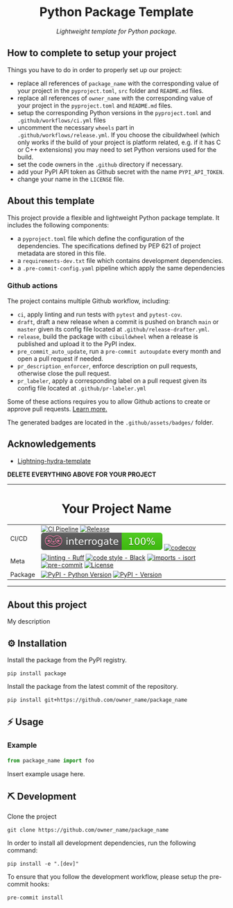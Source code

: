 <div align="center">

# Python Package Template

_Lightweight template for Python package._

</div>

## How to complete to setup your project

Things you have to do in order to properly set up our project:

- replace all references of `package_name` with the corresponding value of your project in the `pyproject.toml`, `src` folder and `README.md` files.
- replace all references of `owner_name` with the corresponding value of your project in the `pyproject.toml` and `README.md` files.
- setup the corresponding Python versions in the `pyproject.toml` and `.github/workflows/ci.yml` files
- uncomment the necessary `wheels` part in `.github/workflows/release.yml`. If you choose the cibuildwheel (which only works if the build of your project is platform related, e.g. if it has C or C++ extensions) you may need to set Python versions used for the build.
- set the code owners in the `.github` directory if necessary.
- add your PyPI API token as Github secret with the name `PYPI_API_TOKEN`.
- change your name in the `LICENSE` file.

## About this template

This project provide a flexible and lightweight Python package template. It includes the following components:

- a `pyproject.toml` file which define the configuration of the dependencies. The specifications defined by PEP 621 of project metadata are stored in this file.
- a `requirements-dev.txt` file which contains development dependencies.
- a `.pre-commit-config.yaml` pipeline which apply the same dependencies

### Github actions

The project contains multiple Github workflow, including:

- `ci`, apply linting and run tests with `pytest` and `pytest-cov`.
- `draft`, draft a new release when a commit is pushed on branch `main` or `master` given its config file located at `.github/release-drafter.yml`.
- `release`, build the package with `cibuildwheel` when a release is published and upload it to the PyPI index.
- `pre_commit_auto_update`, run a `pre-commit autoupdate` every month and open a pull request if needed.
- `pr_description_enforcer`, enforce description on pull requests, otherwise close the pull request.
- `pr_labeler`, apply a corresponding label on a pull request given its config file located at `.github/pr-labeler.yml`

Some of these actions requires you to allow Github actions to create or approve pull requests. [Learn more.](https://docs.github.com/en/repositories/managing-your-repositorys-settings-and-features/enabling-features-for-your-repository/managing-github-actions-settings-for-a-repository#preventing-github-actions-from-creating-or-approving-pull-requests)

The generated badges are located in the `.github/assets/badges/` folder.

## Acknowledgements

- [Lightning-hydra-template](https://github.com/ashleve/lightning-hydra-template)

**DELETE EVERYTHING ABOVE FOR YOUR PROJECT**

______________________________________________________________________

<div align="center">

# Your Project Name

|         |                                                                                                                                                                                                                                                                                                                                                                                                                                                                                                                                                                                                                                                                           |
| ------- | ------------------------------------------------------------------------------------------------------------------------------------------------------------------------------------------------------------------------------------------------------------------------------------------------------------------------------------------------------------------------------------------------------------------------------------------------------------------------------------------------------------------------------------------------------------------------------------------------------------------------------------------------------------------------- |
| CI/CD   | [![CI Pipeline](https://github.com/owner_name/package_name/actions/workflows/ci.yml/badge.svg)](https://github.com/owner_name/package_name/actions/workflows/ci.yml) [![Release](https://github.com/owner_name/package_name/actions/workflows/release.yml/badge.svg)](https://github.com/owner_name/package_name/actions/workflows/release.yml) [![interrogate](.github/assets/badges/interrogate_badge.svg)](https://interrogate.readthedocs.io/en/latest/) [![codecov](https://codecov.io/gh/owner_name/package_name/branch/main/graph/badge.svg)](https://codecov.io/gh/owner_name/package_name)                                                                       |
| Meta    | [![linting - Ruff](https://img.shields.io/endpoint?url=https://raw.githubusercontent.com/charliermarsh/ruff/main/assets/badge/v2.json)](https://github.com/astral-sh/ruff) [![code style - Black](https://img.shields.io/badge/code%20style-black-000000.svg)](https://github.com/psf/black) [![imports - isort](https://img.shields.io/badge/imports-isort-ef8336.svg)](https://github.com/pycqa/isort) [![pre-commit](https://img.shields.io/badge/pre--commit-enabled-brightgreen?logo=pre-commit)](https://github.com/pre-commit/pre-commit) [![License](https://img.shields.io/github/license/owner_name/package_name?color=blueviolet)](https://spdx.org/licenses/) |
| Package | [![PyPI - Python Version](https://img.shields.io/pypi/pyversions/package_name.svg?logo=python&label=Python&logoColor=gold)](https://pypi.org/project/package_name/) [![PyPI - Version](https://img.shields.io/pypi/v/package_name.svg?logo=pypi&label=PyPI&logoColor=gold)](https://pypi.org/project/package_name/)                                                                                                                                                                                                                                                                                                                                                       |

</div>

______________________________________________________________________

## About this project

My description

## ️️⚙️ Installation

Install the package from the PyPI registry.

```shell
pip install package
```

Install the package from the latest commit of the repository.

```shell
pip install git+https://github.com/owner_name/package_name
```

## ⚡ Usage

### Example

```python
from package_name import foo
```

Insert example usage here.

## ⛏️ Development

Clone the project

```shell
git clone https://github.com/owner_name/package_name
```

In order to install all development dependencies, run the following command:

```shell
pip install -e ".[dev]"
```

To ensure that you follow the development workflow, please setup the pre-commit hooks:

```shell
pre-commit install
```
